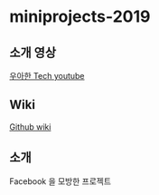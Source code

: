# miniprojects-2019

## 소개 영상

[우아한 Tech youtube](https://youtu.be/Arb29ai26GU)

## Wiki

[Github wiki](https://github.com/1-sunshine/miniprojects-2019/wiki)

## 소개

Facebook 을 모방한 프로젝트
